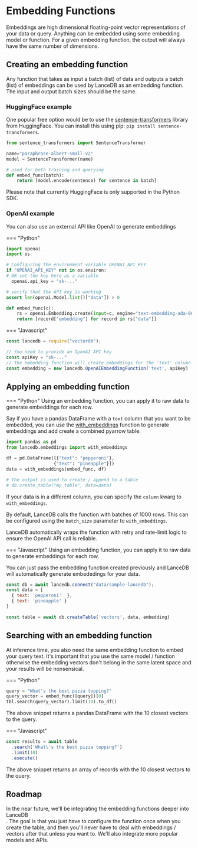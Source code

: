 # Embedding Functions

Embeddings are high dimensional floating-point vector representations of your data or query.
Anything can be embedded using some embedding model or function.
For a given embedding function, the output will always have the same number of dimensions.

## Creating an embedding function

Any function that takes as input a batch (list) of data and outputs a batch (list) of embeddings
can be used by LanceDB as an embedding function. The input and output batch sizes should be the same.

### HuggingFace example

One popular free option would be to use the [sentence-transformers](https://www.sbert.net/) library from HuggingFace.
You can install this using pip: `pip install sentence-transformers`.

```python
from sentence_transformers import SentenceTransformer

name="paraphrase-albert-small-v2"
model = SentenceTransformer(name)

# used for both training and querying
def embed_func(batch):
    return [model.encode(sentence) for sentence in batch]
```

Please note that currently HuggingFace is only supported in the Python SDK.

### OpenAI example

You can also use an external API like OpenAI to generate embeddings

=== "Python"
```python
import openai
import os

# Configuring the environment variable OPENAI_API_KEY
if "OPENAI_API_KEY" not in os.environ:
# OR set the key here as a variable
  openai.api_key = "sk-..."

# verify that the API key is working
assert len(openai.Model.list()["data"]) > 0

def embed_func(c):
    rs = openai.Embedding.create(input=c, engine="text-embedding-ada-002")
    return [record["embedding"] for record in rs["data"]]
```

=== "Javascript"
```javascript
const lancedb = require("vectordb");

// You need to provide an OpenAI API key
const apiKey = "sk-..."
// The embedding function will create embeddings for the 'text' column
const embedding = new lancedb.OpenAIEmbeddingFunction('text', apiKey)
```

## Applying an embedding function

=== "Python"
Using an embedding function, you can apply it to raw data
to generate embeddings for each row.

Say if you have a pandas DataFrame with a `text` column that you want to be embedded,
you can use the [with_embeddings](https://lancedb.github.io/lancedb/python/#lancedb.embeddings.with_embeddings)
function to generate embeddings and add create a combined pyarrow table:


```python
import pandas as pd
from lancedb.embeddings import with_embeddings

df = pd.DataFrame([{"text": "pepperoni"},
                  {"text": "pineapple"}])
data = with_embeddings(embed_func, df)

# The output is used to create / append to a table
# db.create_table("my_table", data=data)
```

If your data is in a different column, you can specify the `column` kwarg to `with_embeddings`.

By default, LanceDB calls the function with batches of 1000 rows. This can be configured
using the `batch_size` parameter to `with_embeddings`.

LanceDB automatically wraps the function with retry and rate-limit logic to ensure the OpenAI
API call is reliable.

=== "Javascript"
Using an embedding function, you can apply it to raw data
to generate embeddings for each row.

You can just pass the embedding function created previously and LanceDB will automatically generate
embededings for your data.

```javascript
const db = await lancedb.connect("data/sample-lancedb");
const data = [
  { text: 'pepperoni'  },
  { text: 'pineapple' }
]

const table = await db.createTable('vectors', data, embedding)
```


## Searching with an embedding function

At inference time, you also need the same embedding function to embed your query text.
It's important that you use the same model / function otherwise the embedding vectors don't
belong in the same latent space and your results will be nonsensical.

=== "Python"
```python
query = "What's the best pizza topping?"
query_vector = embed_func([query])[0]
tbl.search(query_vector).limit(10).to_df()
```

The above snippet returns a pandas DataFrame with the 10 closest vectors to the query.

=== "Javascript"
```javascript
const results = await table
  .search('What\'s the best pizza topping?')
  .limit(10)
  .execute()
```

The above snippet returns an array of records with the 10 closest vectors to the query.


## Roadmap

In the near future, we'll be integrating the embedding functions deeper into LanceDB<br/>.
The goal is that you just have to configure the function once when you create the table,
and then you'll never have to deal with embeddings / vectors after that unless you want to.
We'll also integrate more popular models and APIs.
